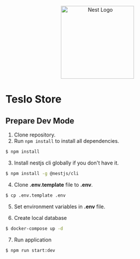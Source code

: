 <p align="center">
  <a href="http://nestjs.com/" target="blank"><img src="https://nestjs.com/img/logo-small.svg" width="200" alt="Nest Logo" /></a>
</p>

# Teslo Store

## Prepare Dev Mode

1. Clone repository.
2. Run `npm install` to install all dependencies.

```bash
$ npm install
```

3. Install nestjs cli globally if you don't have it.

```bash
$ npm install -g @nestjs/cli
```

4. Clone **.env.template** file to **.env**.

```bash
$ cp .env.template .env
```

5. Set environment variables in **.env** file.

6. Create local database

```bash
$ docker-compose up -d
```

7. Run application

```bash
$ npm run start:dev
```

<!-- 8. Run seed

```bash
$ cURL -X POST http://localhost:3000/api/v2/seed?amount=600
``` -->
